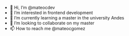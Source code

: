 - 👋 Hi, I’m @mateocdev
- 👀 I’m interested in frontend development
- 🌱 I’m currently learning a master in the university Andes
- 💞️ I’m looking to collaborate on my master
- 📫 How to reach me @mateocgomez

<!---
mateocdev/mateocdev is a ✨ special ✨ repository because its `README.md` (this file) appears on your GitHub profile.
You can click the Preview link to take a look at your changes.
--->
